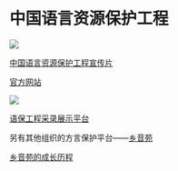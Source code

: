 # 中国语言资源保护工程

![](http://pcj4g4ziw.bkt.clouddn.com/image/section3.3/import.png)

[中国语言资源保护工程宣传片](http://www.moe.edu.cn/s78/A19/moe_814/201607/t20160721_272527.html)

[官方网站](http://www.moe.edu.cn/s78/A19/)

![](http://pcj4g4ziw.bkt.clouddn.com/image/section3.3/import2.png)

[语保工程采录展示平台](http://expert.jiaxianghua.org/)

另有其他组织的方言保护平台——[乡音苑](http://www.phonemica.net/)

[乡音苑的成长历程](https://www.douban.com/group/topic/51210864/)







